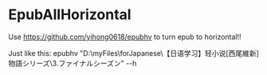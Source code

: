 # EpubAllHorizontal
Use https://github.com/yihong0618/epubhv to turn epub to horizontal!!

Just like this: epubhv "D:\myFiles\forJapanese\【日语学习】轻小说\[西尾維新] 物語シリーズ\3.ファイナルシーズン" --h
